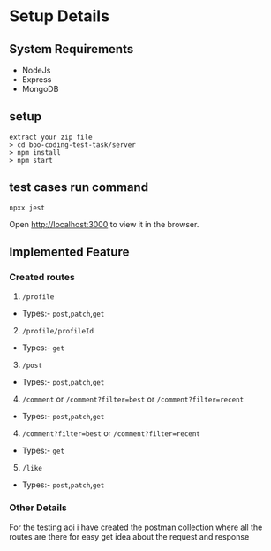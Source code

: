# Setup Details 
## System Requirements

- NodeJs
- Express
- MongoDB

## setup
```
extract your zip file
> cd boo-coding-test-task/server
> npm install
> npm start
```

## test cases run command
```
npxx jest
```

Open [http://localhost:3000](http://localhost:3000) to view it in the browser.

## Implemented Feature

### Created routes
1. `/profile`
- Types:- `post`,`patch`,`get`

2. `/profile/profileId`
- Types:- `get`

3. `/post`
- Types:- `post`,`patch`,`get`

4. `/comment` or `/comment?filter=best` or `/comment?filter=recent`
- Types:- `post`,`patch`,`get`


4. `/comment?filter=best` or `/comment?filter=recent`
- Types:- `get`


5. `/like`
- Types:- `post`,`patch`,`get`



### Other Details

For the testing aoi i have created the postman collection
where all the routes are there for easy get idea about the request and response